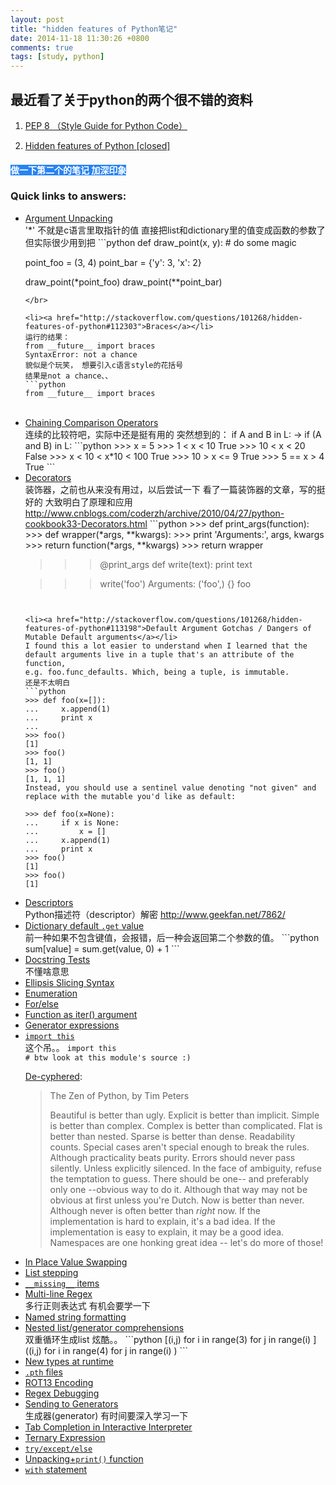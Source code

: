 ```yaml
---
layout: post
title: "hidden features of Python笔记"
date: 2014-11-18 11:30:26 +0800
comments: true
tags: [study, python]
---
```


## 最近看了关于python的两个很不错的资料 

1. <a href="http://legacy.python.org/dev/peps/pep-0008/#blank-lines" >PEP 8 （Style Guide for Python Code）</a>   

1. <a href="http://stackoverflow.com/questions/101268/hidden-features-of-python">Hidden features of Python [closed]</a>

#### <a style="background-color:#2783F3;color:#fff">做一下第二个的笔记 加深印象</a>
<!--more-->

<h3>Quick links to answers:</h3>
<ul>
<li><a href="http://stackoverflow.com/questions/101268/hidden-features-of-python#111176">Argument Unpacking</a></li>
'*' 不就是c语言里取指针的值  
直接把list和dictionary里的值变成函数的参数了  
但实际很少用到把 
```python
def draw_point(x, y):
    # do some magic

point_foo = (3, 4)
point_bar = {'y': 3, 'x': 2}

draw_point(*point_foo)
draw_point(**point_bar)
```
</br>

<li><a href="http://stackoverflow.com/questions/101268/hidden-features-of-python#112303">Braces</a></li>
运行的结果：     
from __future__ import braces    
SyntaxError: not a chance    
貌似是个玩笑， 想要引入c语言style的花括号    
结果是not a chance、、     
```python
from __future__ import braces
```
</br>


<li><a href="http://stackoverflow.com/questions/101268/hidden-features-of-python#101945">Chaining Comparison Operators</a></li>
连续的比较符吧，实际中还是挺有用的      
突然想到的：     
if A and B in L: → if (A and B) in L:     
```python
>>> x = 5
>>> 1 < x < 10
True
>>> 10 < x < 20 
False
>>> x < 10 < x*10 < 100
True
>>> 10 > x <= 9
True
>>> 5 == x > 4
True
```
</br>

<li><a href="http://stackoverflow.com/questions/101268/hidden-features-of-python#101447">Decorators</a></li>
装饰器，之前也从来没有用过，以后尝试一下       
看了一篇装饰器的文章，写的挺好的     
大致明白了原理和应用      
<a href="http://www.cnblogs.com/coderzh/archive/2010/04/27/python-cookbook33-Decorators.html">http://www.cnblogs.com/coderzh/archive/2010/04/27/python-cookbook33-Decorators.html</a>
```python
>>> def print_args(function):
>>>     def wrapper(*args, **kwargs):
>>>         print 'Arguments:', args, kwargs
>>>         return function(*args, **kwargs)
>>>     return wrapper

>>> @print_args
>>> def write(text):
>>>     print text

>>> write('foo')
Arguments: ('foo',) {}
foo
```   


<li><a href="http://stackoverflow.com/questions/101268/hidden-features-of-python#113198">Default Argument Gotchas / Dangers of Mutable Default arguments</a></li>
I found this a lot easier to understand when I learned that the default arguments live in a tuple that's an attribute of the function,     
e.g. foo.func_defaults. Which, being a tuple, is immutable.     
还是不太明白     
```python
>>> def foo(x=[]):
...     x.append(1)
...     print x
... 
>>> foo()
[1]
>>> foo()
[1, 1]
>>> foo()
[1, 1, 1]
Instead, you should use a sentinel value denoting "not given" and replace with the mutable you'd like as default:

>>> def foo(x=None):
...     if x is None:
...         x = []
...     x.append(1)
...     print x
>>> foo()
[1]
>>> foo()
[1]
```


<li><a href="http://stackoverflow.com/questions/101268/hidden-features-of-python#102062">Descriptors</a></li>
Python描述符（descriptor）解密
<a href="http://www.geekfan.net/7862/">http://www.geekfan.net/7862/</a>

<li><a href="http://stackoverflow.com/questions/101268/hidden-features-of-python#111970">Dictionary default <code>.get</code> value</a></li>
前一种如果不包含键值，会报错，后一种会返回第二个参数的值。
```python
sum[value] = sum.get(value, 0) + 1
```


<li><a href="http://stackoverflow.com/questions/101268/hidden-features-of-python#102065">Docstring Tests</a></li>
不懂啥意思   



<li><a href="http://stackoverflow.com/questions/101268/hidden-features-of-python/112316#112316">Ellipsis Slicing Syntax</a></li>
<li><a href="http://stackoverflow.com/questions/101268/hidden-features-of-python#117116">Enumeration</a></li>
<li><a href="http://stackoverflow.com/questions/101268/hidden-features-of-python#114420">For/else</a></li>
<li><a href="http://stackoverflow.com/questions/101268/hidden-features-of-python#102202">Function as iter() argument</a></li>
<li><a href="http://stackoverflow.com/questions/101268/hidden-features-of-python#101310">Generator expressions</a></li>
<li><a href="http://stackoverflow.com/questions/101268/hidden-features-of-python#101276"><code>import this</code></a></li>
这个吊。。
<code><span class="kwd">import</span><span class="pln"> this
</span><span class="com"># btw look at this module's source :)</span></code>
<p><a href="http://svn.python.org/view/python/trunk/Lib/this.py?view=markup" rel="nofollow">De-cyphered</a>:</p>
<blockquote>
  <p>The Zen of Python, by Tim Peters    </p>
  
  <p>Beautiful is better than ugly.
  Explicit is better than implicit.
  Simple is better than complex.
  Complex is better than complicated.
  Flat is better than nested.
  Sparse is better than dense.
  Readability counts.
  Special cases aren't special enough to break the rules.
  Although practicality beats purity.
  Errors should never pass silently.
  Unless explicitly silenced.
  In the face of ambiguity, refuse the temptation to guess.
  There should be one-- and preferably only one --obvious way to do it.
  Although that way may not be obvious at first unless you're Dutch.
  Now is better than never.
  Although never is often better than <em>right</em> now.
  If the implementation is hard to explain, it's a bad idea.
  If the implementation is easy to explain, it may be a good idea.
  Namespaces are one honking great idea -- let's do more of those!  </p>
</blockquote>

<li><a href="http://stackoverflow.com/questions/101268/hidden-features-of-python#102037">In Place Value Swapping</a></li>
<li><a href="http://stackoverflow.com/questions/101268/hidden-features-of-python#101840">List stepping</a></li>
<li><a href="http://stackoverflow.com/questions/101268/hidden-features-of-python#112286"><code>__missing__</code> items</a></li>
<li><a href="http://stackoverflow.com/questions/101268/hidden-features-of-python#101537">Multi-line Regex</a></li>
多行正则表达式
有机会要学一下
<li><a href="http://stackoverflow.com/questions/101268/hidden-features-of-python#113164">Named string formatting</a></li>
<li><a href="http://stackoverflow.com/questions/101268/hidden-features-of-python#101549">Nested list/generator comprehensions</a></li>
双重循环生成list
炫酷。。
```python
[(i,j) for i in range(3) for j in range(i) ]      
((i,j) for i in range(4) for j in range(i) )  
```
<li><a href="http://stackoverflow.com/questions/101268/hidden-features-of-python#108297">New types at runtime</a></li>


<li><a href="http://stackoverflow.com/questions/101268/hidden-features-of-python#113833"><code>.pth</code> files</a></li>
<li><a href="http://stackoverflow.com/questions/101268/hidden-features-of-python#1024693">ROT13 Encoding</a></li>
<li><a href="http://stackoverflow.com/questions/101268/hidden-features-of-python#143636">Regex Debugging</a></li>
<li><a href="http://stackoverflow.com/questions/101268/hidden-features-of-python#101739">Sending to Generators</a></li>
生成器(generator) 有时间要深入学习一下
<li><a href="http://stackoverflow.com/questions/101268/hidden-features-of-python#168270">Tab Completion in Interactive Interpreter</a></li>
<li><a href="http://stackoverflow.com/questions/101268/hidden-features-of-python#116480">Ternary Expression</a></li>
<li><a href="http://stackoverflow.com/questions/101268/hidden-features-of-python#114157"><code>try/except/else</code></a></li>
<li><a href="http://stackoverflow.com/questions/101268/hidden-features-of-python#3267903">Unpacking+<code>print()</code> function</a></li>
<li><a href="http://stackoverflow.com/questions/101268/hidden-features-of-python#109182"><code>with</code> statement</a></li>
</ul>

